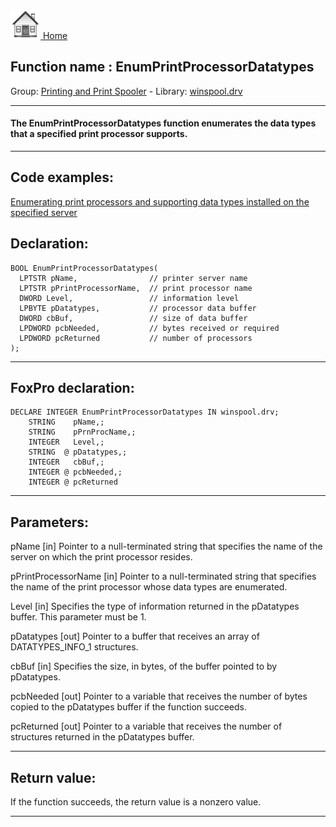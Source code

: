 [<img src="../../images/home.png"> Home ](https://github.com/VFPX/Win32API)  

## Function name : EnumPrintProcessorDatatypes
Group: [Printing and Print Spooler](../../functions_group.md#Printing_and_Print_Spooler)  -  Library: [winspool.drv](../../libraries.md#winspool.drv)  
***  


#### The EnumPrintProcessorDatatypes function enumerates the data types that a specified print processor supports.
***  


## Code examples:
[Enumerating print processors and supporting data types installed on the specified server](../../samples/sample_333.md)  

## Declaration:
```foxpro  
BOOL EnumPrintProcessorDatatypes(
  LPTSTR pName,                // printer server name
  LPTSTR pPrintProcessorName,  // print processor name
  DWORD Level,                 // information level
  LPBYTE pDatatypes,           // processor data buffer
  DWORD cbBuf,                 // size of data buffer
  LPDWORD pcbNeeded,           // bytes received or required
  LPDWORD pcReturned           // number of processors
);  
```  
***  


## FoxPro declaration:
```foxpro  
DECLARE INTEGER EnumPrintProcessorDatatypes IN winspool.drv;
	STRING    pName,;
	STRING    pPrnProcName,;
	INTEGER   Level,;
	STRING  @ pDatatypes,;
	INTEGER   cbBuf,;
	INTEGER @ pcbNeeded,;
	INTEGER @ pcReturned  
```  
***  


## Parameters:
pName 
[in] Pointer to a null-terminated string that specifies the name of the server on which the print processor resides.

pPrintProcessorName 
[in] Pointer to a null-terminated string that specifies the name of the print processor whose data types are enumerated. 

Level 
[in] Specifies the type of information returned in the pDatatypes buffer. This parameter must be 1. 

pDatatypes 
[out] Pointer to a buffer that receives an array of DATATYPES_INFO_1 structures. 

cbBuf 
[in] Specifies the size, in bytes, of the buffer pointed to by pDatatypes. 

pcbNeeded 
[out] Pointer to a variable that receives the number of bytes copied to the pDatatypes buffer if the function succeeds. 

pcReturned 
[out] Pointer to a variable that receives the number of structures returned in the pDatatypes buffer.  
***  


## Return value:
If the function succeeds, the return value is a nonzero value.  
***  

